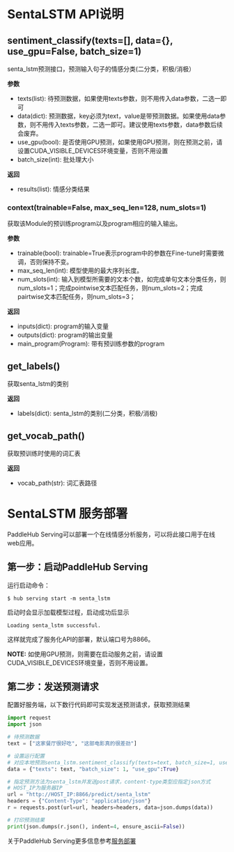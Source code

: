 # SentaLSTM API说明

## sentiment_classify(texts=[], data={}, use_gpu=False, batch_size=1)

senta_lstm预测接口，预测输入句子的情感分类(二分类，积极/消极）

**参数**

* texts(list): 待预测数据，如果使用texts参数，则不用传入data参数，二选一即可
* data(dict): 预测数据，key必须为text，value是带预测数据。如果使用data参数，则不用传入texts参数，二选一即可。建议使用texts参数，data参数后续会废弃。
* use_gpu(bool): 是否使用GPU预测，如果使用GPU预测，则在预测之前，请设置CUDA_VISIBLE_DEVICES环境变量，否则不用设置
* batch_size(int): 批处理大小

**返回**

* results(list): 情感分类结果

### context(trainable=False, max_seq_len=128, num_slots=1)

获取该Module的预训练program以及program相应的输入输出。

**参数**

* trainable(bool): trainable=True表示program中的参数在Fine-tune时需要微调，否则保持不变。
* max_seq_len(int): 模型使用的最大序列长度。
* num_slots(int): 输入到模型所需要的文本个数，如完成单句文本分类任务，则num_slots=1；完成pointwise文本匹配任务，则num_slots=2；完成pairtwise文本匹配任务，则num_slots=3；

**返回**

* inputs(dict): program的输入变量
* outputs(dict): program的输出变量
* main_program(Program): 带有预训练参数的program

## get_labels()

获取senta_lstm的类别

**返回**

* labels(dict): senta_lstm的类别(二分类，积极/消极)

## get_vocab_path()

获取预训练时使用的词汇表

**返回**

* vocab_path(str): 词汇表路径

# SentaLSTM 服务部署

PaddleHub Serving可以部署一个在线情感分析服务，可以将此接口用于在线web应用。

## 第一步：启动PaddleHub Serving

运行启动命令：
```shell
$ hub serving start -m senta_lstm  
```

启动时会显示加载模型过程，启动成功后显示
```shell
Loading senta_lstm successful.
```

这样就完成了服务化API的部署，默认端口号为8866。

**NOTE:** 如使用GPU预测，则需要在启动服务之前，请设置CUDA_VISIBLE_DEVICES环境变量，否则不用设置。

## 第二步：发送预测请求

配置好服务端，以下数行代码即可实现发送预测请求，获取预测结果

```python
import request
import json

# 待预测数据
text = ["这家餐厅很好吃", "这部电影真的很差劲"]

# 设置运行配置
# 对应本地预测senta_lstm.sentiment_classify(texts=text, batch_size=1, use_gpu=True)
data = {"texts": text, "batch_size": 1, "use_gpu":True}

# 指定预测方法为senta_lstm并发送post请求，content-type类型应指定json方式
# HOST_IP为服务器IP
url = "http://HOST_IP:8866/predict/senta_lstm"
headers = {"Content-Type": "application/json"}
r = requests.post(url=url, headers=headers, data=json.dumps(data))

# 打印预测结果
print(json.dumps(r.json(), indent=4, ensure_ascii=False))
```

关于PaddleHub Serving更多信息参考[服务部署](https://github.com/PaddlePaddle/PaddleHub/blob/release/v1.6/docs/tutorial/serving.md)
